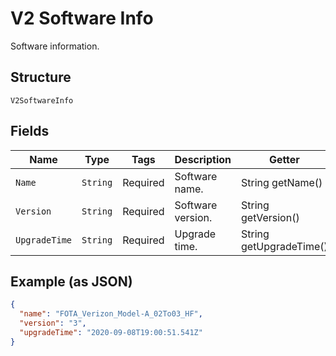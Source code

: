 
# V2 Software Info

Software information.

## Structure

`V2SoftwareInfo`

## Fields

| Name | Type | Tags | Description | Getter | Setter |
|  --- | --- | --- | --- | --- | --- |
| `Name` | `String` | Required | Software name. | String getName() | setName(String name) |
| `Version` | `String` | Required | Software version. | String getVersion() | setVersion(String version) |
| `UpgradeTime` | `String` | Required | Upgrade time. | String getUpgradeTime() | setUpgradeTime(String upgradeTime) |

## Example (as JSON)

```json
{
  "name": "FOTA_Verizon_Model-A_02To03_HF",
  "version": "3",
  "upgradeTime": "2020-09-08T19:00:51.541Z"
}
```

